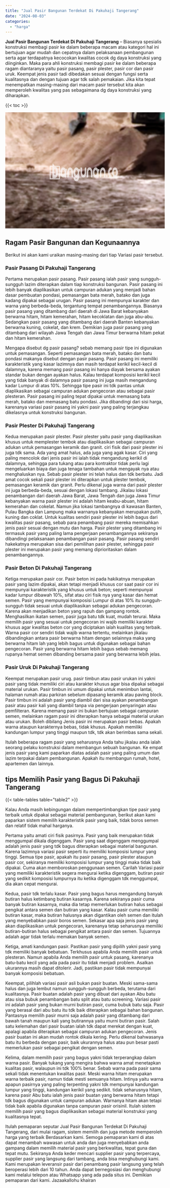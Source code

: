```yaml
---
title: "Jual Pasir Bangunan Terdekat Di Pakuhaji Tangerang"
date: "2024-08-03"
categories: 
  - "harga"
---
```


**Jual Pasir Bangunan Terdekat Di Pakuhaji Tangerang** – Biasanya spesialis konstruksi membagi pasir ke dalam beberapa macam atau kategori hal ini bertujuan agar mudah dan cepatnya dalam pelaksanaan pembangunan serta agar terdapatnya kecocokan kwalitas cocok dg daya konstruksi yang diinginkan. Maka para ahli konstruksi membagi pasir ke dalam beberapa ragam diantaranya yaitu pasir pasang, pasir plester, pasir cor dan pasir uruk. Keempat jenis pasir tadi dibedakan sesuai dengan fungsi serta kualitasnya dan dengan tujuan agar tdk salah pemakaian. Jika kita tepat menempatkan masing-masing dari macam pasir tersebut kita akan memperoleh kwalitas yang pas sebagaimana dg daya konstruksi yang diharapkan.

{{< toc >}}

![Jual Pasir Bangunan Terdekat Di Pakuhaji Tangerang](/images/jual-pasir-bangunan-10.png)

## Ragam Pasir Bangunan dan Kegunaannya

Berikut ini akan kami uraikan masing-masing dari tiap Variasi pasir tersebut.

### Pasir Pasang Di Pakuhaji Tangerang

Pertama merupakan pasir pasang. Pasir pasang ialah pasir yang sungguh-sungguh lazim diterapkan dalam tiap konstruksi bangunan. Pasir pasang ini lebih banyak diaplikasikan untuk campuran adukan yang menjadi bahan dasar pembuatan pondasi, pemasangan bata merah, batako dan juga kadang dipakai sebagai urugan. Pasir pasang ini mempunyai karakter dan warna yang berbeda-beda, tergantung tempat penambangannya. Biasanya pasir pasang yang ditambang dari daerah di Jawa Barat kebanyakan berwarna hitam, hitam kemerahan, hitam kecoklatan dan juga abu-abu. Sedangkan pasir pasang yang ditambang dari daerah Banten kebanyakan berwarna kuning, cokelat, dan krem. Demikian juga pasir pasang yang ditambang dari wilayah Jawa Tengah dan Jawa Timur berwarna hitam pekat dan hitam kemerahan.

Mengapa disebut dg pasir pasang? sebab memang pasir tipe ini digunakan untuk pemasangan. Seperti pemasangan bata merah, batako dan batu pondasi makanya disebut dengan pasir pasang. Pasir pasang ini memiliki karakteristik yang kasar lazimnya dan masih terdapat kerikil kecil-kecil di dalamnya, karena memang pasir pasang ini hanya diayak bersama ayakan standar bukan dengan ayakan halus. Kalau terdapat komposisi kerikil kecil yang tidak banyak di dalamnya pasir pasang ini juga masih mengandung kadar Lumpur di atas 10%. Sehingga tipe pasir ini tdk pantas untuk diaplikasikan sebagai campuran adukan pengecoran atau sebagai pasir plesteran. Pasir pasang ini paling tepat dipakai untuk memasang bata merah, batako dan memasang batu pondasi. Jika dibandingi dari sisi harga, karenanya variasi pasir pasang ini yakni pasir yang paling terjangkau dikelasnya untuk konstruksi bangunan.

### Pasir Plester Di Pakuhaji Tangerang

Kedua merupakan pasir plester. Pasir plester yaitu pasir yang diaplikasikan khusus untuk memplester tembok atau diaplikasikan sebagai campuran adukan untuk pemasangan keramik dan granit. ciri fisik dari pasir plester ini juga tdk sama. Ada yang amat halus, ada juga yang agak kasar. Ciri yang paling mencolok dari jenis pasir ini ialah tidak mengandung kerikil di dalamnya, sehingga para tukang atau para kontraktor tidak perlu lagi mengeluarkan biaya dan juga tenaga tambahan untuk mengayak nya atau menghaluskan nya. Sebab pasir plester ini telah halus dan tdk berbatu. Jadi amat cocok sekali pasir plester ini diterapkan untuk plester tembok, pemasangan keramik dan granit. Perlu dikenal juga warna dari pasir plester ini juga berbeda-beda, sesuai dengan lokasi tambang. Jikalau lokasi penambangan dari daerah Jawa Barat, Jawa Tengah dan juga Jawa Timur kebanyakan warna pasir plester ini adalah hitam keabu-abuan, hitam kemerahan dan cokelat. Namun jika lokasi tambangnya di kawasan Banten, Pulau Bangka dan Lampung maka warnanya kebanyakan merupakan putih, kuning dan coklat. Untuk kualitas sendiri pasir plester ini lebih bagus dari kwalitas pasir pasang, sebab para penambang pasir mereka memisahkan jenis pasir sesuai dengan mutu dan harga. Pasir plester yang ditambang ini termasuk pasir yang paling lama pengerjaan penambangannya sekiranya dibandingi pelaksanaan penambangan pasir pasang. Pasir pasang sendiri hakekatnya merupakan sisa dari pemilihan pasir plester, sehingga pasir plester ini merupakan pasir yang memang diprioritaskan dalam penambangannya.

### Pasir Beton Di Pakuhaji Tangerang

Ketiga merupakan pasir cor. Pasir beton ini pada hakikatnya merupakan pasir yang lazim dipakai, akan tetapi menjadi khusus cor saat pasir cor ini mempunyai karakteristik yang khusus untuk beton; seperti mempunyai kadar lumpur dibawah 10%, sifat atau ciri fisik nya yang kasar dan hemat semen. Pasir yang mempunyai komposisi Lumpur di atas 10% itu sungguh-sungguh tidak sesuai untuk diaplikasikan sebagai adukan pengecoran. Karena akan menjadikan beton yang rapuh dan gampang rontok. Menghasilkan ikatan semen, pasir juga batu tdk kuat, mudah terurai. Maka memilih pasir yang sesuai untuk pengecoran ini wajib memiliki karakter khusus agar kwalitas beton cor yang diciptakan ialah kualitas yang terbaik. Warna pasir cor sendiri tidak wajib warna tertentu, melainkan jikalau dibandingkan antara pasir berwarna hitam dengan selainnya maka yang berwarna hitam lah yang lebih bagus untuk digunakan sebagai bahan pengecoran. Pasir yang berwarna hitam lebih bagus sebab memang rupanya hemat semen dibanding bersama pasir yang berwarna lebih jelas.

### Pasir Uruk Di Pakuhaji Tangerang

Keempat merupakan pasir urug. pasir timbun atau pasir urukan ini yakni pasir yang tidak memiliki ciri atau karakter khusus agar bisa dipakai sebagai material urukan. Pasir timbun ini umum dipakai untuk menimbun lantai, halaman rumah atau parkiran sebelum dipasang keramik atau paving block. Pasir timbun ini adalah pasir yang diambil dari sisa ayakan penambangan pasir atau pasir kali yang diambil tanpa via pengerjaan penyaringan atau pemfilteran. Karena memang pasir ini bukan bertujuan sebagai campuran semen, melainkan ragam pasir ini diterapkan hanya sebagai material urukan atau urukan. Boleh dibilang Jenis pasir ini merupakan pasir bebas. Apakah warna ataupun karakternya bebas, tidak khusus. Apakah memiliki kandungan lumpur yang tinggi maupun tdk, tdk akan berimbas sama sekali.

Itulah beberapa ragam pasir yang seharusnya Anda tahu jikalau anda ialah seorang pelaku konstruksi dalam membangun sebuah bangunan. Ke empat jenis pasir yang kami paparkan diatas adalah pasir yang paling umum dan lazim terpakai dalam pembangunan. Apakah itu membangun rumah, hotel, apartemen dan lainnya.

## tips Memilih Pasir yang Bagus Di Pakuhaji Tangerang

{{< table-tables table="table2" >}}

Kalau Anda masih kebingungan dalam mempertimbangkan tipe pasir yang terbaik untuk dipakai sebagai material pembangunan, berikut akan kami paparkan sistem memilih karakteristik pasir yang baik, tidak boros semen dan relatif tidak mahal harganya.

Pertama yaitu amati ciri fisik pasirnya. Pasir yang baik merupakan tidak menggumpal dikala digenggam. Pasir yang saat digenggam menggumpal adalah jenis pasir yang tdk bagus diterapkan sebagai material bangunan. Karena lazimnya variasi pasir seperti itu memiliki komposisi lumpur yang tinggi. Semua tipe pasir, apakah itu pasir pasang, pasir plester ataupun pasir cor, sekiranya memiliki komposisi lumpur yang tinggi maka tidak baik dipakai. Cuma akan memboroskan penggunaan semen. Carilah Variasi pasir yang memiliki karakteristik segera mengurai ketika digenggam, butiran pasir yang sedikit komposisi lumpurnya itu ketika digenggam tdk menggumpal, dia akan cepat mengurai.

Kedua, pasir tdk terlalu kasar. Pasir yang bagus harus mengandung banyak butiran halus ketimbang butiran kasarnya. Karena sekiranya pasir cuma banyak butiran kasarnya, maka dia tetap memerlukan butiran halus sebagai pengikat antara semen dan butiran yang kasar. Kalau pasir cuma memiliki butiran kasar, maka butiran halusnya akan digantikan oleh semen dan itulah yang menyebabkan pasir boros semen. Sekasar apa saja jenis pasir yang akan diaplikasikan untuk pengecoran, karenanya tetap seharusnya memiliki butiran-butiran halus sebagai pengikat antara pasir dan semen. Tujuannya adalah agar tidak terlalu memakan banyak semen.

Ketiga, amati kandungan pasir. Pastikan pasir yang dipilih yakni pasir yang tdk memiliki banyak bebatuan. Terkhusus apabila Anda memilih pasir untuk plesteran. Namun apabila Anda memilih pasir untuk pasang, karenanya batu-batu kecil yang ada pada pasir itu tidak menjadi problem. Asalkan ukurannya masih dapat ditolerir. Jadi, pastikan pasir tidak mempunyai banyak komposisi bebatuan.

Keempat, pilihlah variasi pasir asli bukan pasir buatan. Meski sama-sama halus dan juga lembut namun sungguh-sungguh berbeda, terutama dari kualitasnya. Pasir buatan adalah pasir yang dibuat dari ayakan Abu batu atau sisa bubuk penambangan batu split atau batu screening. Variasi pasir ini adalah pasir yang bukan murni butiran pasir, cuma bubuk batu saja. Pasir yang berasal dari abu batu itu tdk baik diterapkan sebagai bahan bangunan. Pantasnya memilih pasir murni saja adalah pasir yang ditambang dari bawah tanah maupun kali yang butirannya yaitu murni butiran pasir. Salah satu kelemahan dari pasir buatan ialah tdk dapat merekat dengan kuat, apalagi apabila diterapkan sebagai campuran adukan pengecoran. Jenis pasir buatan ini akan mudah rontok dikala kering. Perlu dikenal bahwasanya batu itu berbeda dengan pasir, baik ukurannya halus atau pun besar pasti memerlukan pasir sebagai pengikat dengan semen.

Kelima, dalam memilih pasir yang bagus yakni tidak terperangkap dalam warna pasir. Banyak tukang yang mengira bahwa warna amat menetapkan kualitas pasir, walaupun ini tdk 100% benar. Sebab warna pada pasir sama sekali tidak menentukan kwalitas pasir. Meski warna hitam merupakan warna terbaik pasir, namun tidak mesti semuanya hitam. Intinya yaitu warna apapun pasirnya yang paling terpenting yakni tdk mempunyai kandungan lumpur yang tinggi, kandungan kerikil yang sedikit. tidak seharusnya hitam, karena pasir Abu batu ialah jenis pasir buatan yang berwarna hitam tetapi tdk bagus digunakan untuk campuran adukan. Warnanya hitam akan tetapi tidak baik apabila digunakan tanpa campuran pasir orisinil. Itulah sistem memilih pasir yang bagus diaplikasikan sebagai material konstruksi yang kualitasnya tepat.

Itulah pemaparan seputar Jual Pasir Bangunan Terdekat Di Pakuhaji Tangerang, dari mulai ragam, sistem memilih dan juga metode memperoleh harga yang terbaik Berdasarkan kami. Semoga pemaparan kami di atas dapat menambah wawasan untuk anda dan juga menyebabkan anda gampang dalam memilih material pasir yang berkwalitas, tepat guna dan tepat mutu. Sekiranya Anda keder mencari supplier pasir yang terpercaya, supplier pasir yang langsung dari tambang, anda bisa menghubungi kami. Kami merupakan leveransir pasir dari penambang pasir langsung yang telah beroperasi lebih dari 10 tahun. Anda dapat bernegosiasi dan menghubungi kami melalui telepon atau Whatsapp yang ada pada situs ini. Demikian pemaparan dari kami. Jazaakallohu khairan
